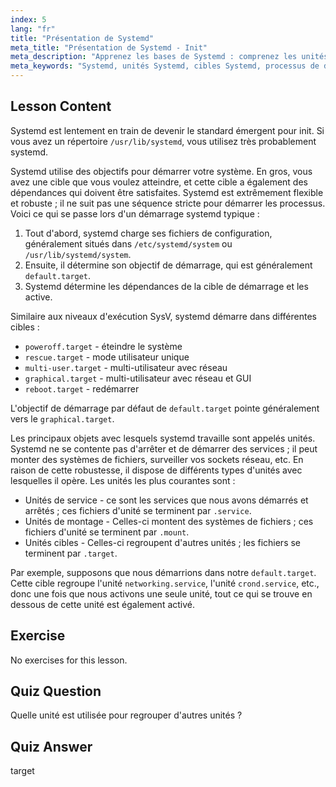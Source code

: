 ```yaml
---
index: 5
lang: "fr"
title: "Présentation de Systemd"
meta_title: "Présentation de Systemd - Init"
meta_description: "Apprenez les bases de Systemd : comprenez les unités, les cibles et le processus de démarrage. Découvrez comment Systemd gère les services et les états du système sous Linux. Commencez votre parcours !"
meta_keywords: "Systemd, unités Systemd, cibles Systemd, processus de démarrage Linux, services Linux, débutant, tutoriel, guide"
---
```


## Lesson Content

Systemd est lentement en train de devenir le standard émergent pour init. Si vous avez un répertoire `/usr/lib/systemd`, vous utilisez très probablement systemd.

Systemd utilise des objectifs pour démarrer votre système. En gros, vous avez une cible que vous voulez atteindre, et cette cible a également des dépendances qui doivent être satisfaites. Systemd est extrêmement flexible et robuste ; il ne suit pas une séquence stricte pour démarrer les processus. Voici ce qui se passe lors d'un démarrage systemd typique :

1. Tout d'abord, systemd charge ses fichiers de configuration, généralement situés dans `/etc/systemd/system` ou `/usr/lib/systemd/system`.
2. Ensuite, il détermine son objectif de démarrage, qui est généralement `default.target`.
3. Systemd détermine les dépendances de la cible de démarrage et les active.

Similaire aux niveaux d'exécution SysV, systemd démarre dans différentes cibles :

- `poweroff.target` - éteindre le système
- `rescue.target` - mode utilisateur unique
- `multi-user.target` - multi-utilisateur avec réseau
- `graphical.target` - multi-utilisateur avec réseau et GUI
- `reboot.target` - redémarrer

L'objectif de démarrage par défaut de `default.target` pointe généralement vers le `graphical.target`.

Les principaux objets avec lesquels systemd travaille sont appelés unités. Systemd ne se contente pas d'arrêter et de démarrer des services ; il peut monter des systèmes de fichiers, surveiller vos sockets réseau, etc. En raison de cette robustesse, il dispose de différents types d'unités avec lesquelles il opère. Les unités les plus courantes sont :

- Unités de service - ce sont les services que nous avons démarrés et arrêtés ; ces fichiers d'unité se terminent par `.service`.
- Unités de montage - Celles-ci montent des systèmes de fichiers ; ces fichiers d'unité se terminent par `.mount`.
- Unités cibles - Celles-ci regroupent d'autres unités ; les fichiers se terminent par `.target`.

Par exemple, supposons que nous démarrions dans notre `default.target`. Cette cible regroupe l'unité `networking.service`, l'unité `crond.service`, etc., donc une fois que nous activons une seule unité, tout ce qui se trouve en dessous de cette unité est également activé.

## Exercise

No exercises for this lesson.

## Quiz Question

Quelle unité est utilisée pour regrouper d'autres unités ?

## Quiz Answer

target
